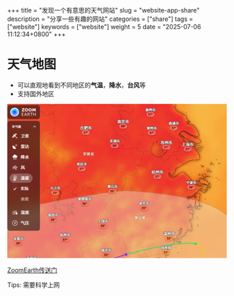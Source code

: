+++
title = "发现一个有意思的天气网站"
slug = "website-app-share"
description = "分享一些有趣的网站"
categories = ["share"]
tags = ["website"]
keywords = ["website"]
weight = 5
date = "2025-07-06 11:12:34+0800"
+++


# 天气地图

- 可以直观地看到不同地区的**气温**，**降水**，**台风**等
- 支持国外地区


![效果](zoom.earth-pic1.png)



[ZoomEarth传送门](https://zoom.earth/maps/temperature/#view=31.28,108.63,5z/model=icon)

Tips: 需要科学上网